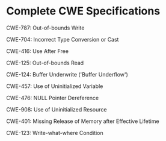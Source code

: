 

# Complete CWE Specifications

CWE-787: Out-of-bounds Write

CWE-704: Incorrect Type Conversion or Cast

CWE-416: Use After Free

CWE-125: Out-of-bounds Read

CWE-124: Buffer Underwrite ('Buffer Underflow')

CWE-457: Use of Uninitialized Variable

CWE-476: NULL Pointer Dereference

CWE-908: Use of Uninitialized Resource

CWE-401: Missing Release of Memory after Effective Lifetime

CWE-123: Write-what-where Condition